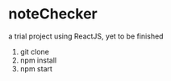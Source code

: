 # noteChecker
a trial project using ReactJS, yet to be finished

1. git clone
2. npm install
3. npm start
